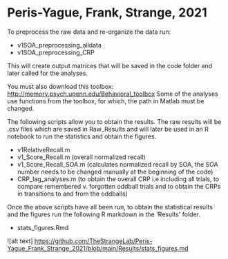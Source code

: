 # Peris-Yague, Frank, Strange, 2021

To preprocess the raw data and re-organize the data run:
- v1SOA_preprocessing_alldata
- v1SOA_preprocessing_CRP

This will create output matrices that will be saved in the code folder and later called for the analyses. 

You must also download this toolbox: http://memory.psych.upenn.edu/Behavioral_toolbox
Some of the analyses use functions from the toolbox, for which, the path in Matlab must be changed.

The following scripts allow you to obtain the results. The raw results will be .csv files which are saved in Raw_Results and will later be used in an R notebook to run the statistics and obtain the figures. 

- v1RelativeRecall.m
- v1_Score_Recall.m (overall normalized recall)
- v1_Score_Recall_SOA.m (calculates normalized recall by SOA, the SOA number needs to be changed manually at the beginning of the code)
- CRP_lag_analyses.m (to obtain the overall CRP i.e including all trials, to compare remembered v. forgotten oddball trials and to obtain the CRPs in transitions to and from the oddballs)

Once the above scripts have all been run, to obtain the statistical results and the figures run the following R markdown in the 'Results' folder.
- stats_figures.Rmd

![alt text] https://github.com/TheStrangeLab/Peris-Yague_Frank_Strange_2021/blob/main/Results/stats_figures.md
